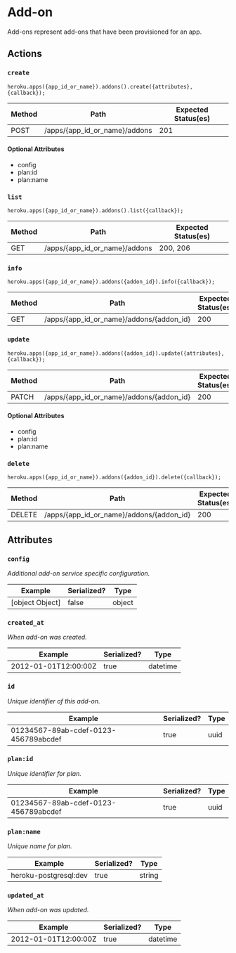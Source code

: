 # Add-on

Add-ons represent add-ons that have been provisioned for an app.

## Actions

### `create`

`heroku.apps({app_id_or_name}).addons().create({attributes}, {callback});`

Method | Path | Expected Status(es)
--- | --- | ---
POST | /apps/{app_id_or_name}/addons | 201

#### Optional Attributes

- config
- plan:id
- plan:name


### `list`

`heroku.apps({app_id_or_name}).addons().list({callback});`

Method | Path | Expected Status(es)
--- | --- | ---
GET | /apps/{app_id_or_name}/addons | 200, 206

### `info`

`heroku.apps({app_id_or_name}).addons({addon_id}).info({callback});`

Method | Path | Expected Status(es)
--- | --- | ---
GET | /apps/{app_id_or_name}/addons/{addon_id} | 200

### `update`

`heroku.apps({app_id_or_name}).addons({addon_id}).update({attributes}, {callback});`

Method | Path | Expected Status(es)
--- | --- | ---
PATCH | /apps/{app_id_or_name}/addons/{addon_id} | 200

#### Optional Attributes

- config
- plan:id
- plan:name


### `delete`

`heroku.apps({app_id_or_name}).addons({addon_id}).delete({callback});`

Method | Path | Expected Status(es)
--- | --- | ---
DELETE | /apps/{app_id_or_name}/addons/{addon_id} | 200

## Attributes

### `config`

*Additional add-on service specific configuration.*

Example | Serialized? | Type
--- | --- | ---
[object Object] | false | object

### `created_at`

*When add-on was created.*

Example | Serialized? | Type
--- | --- | ---
2012-01-01T12:00:00Z | true | datetime

### `id`

*Unique identifier of this add-on.*

Example | Serialized? | Type
--- | --- | ---
01234567-89ab-cdef-0123-456789abcdef | true | uuid

### `plan:id`

*Unique identifier for plan.*

Example | Serialized? | Type
--- | --- | ---
01234567-89ab-cdef-0123-456789abcdef | true | uuid

### `plan:name`

*Unique name for plan.*

Example | Serialized? | Type
--- | --- | ---
heroku-postgresql:dev | true | string

### `updated_at`

*When add-on was updated.*

Example | Serialized? | Type
--- | --- | ---
2012-01-01T12:00:00Z | true | datetime


